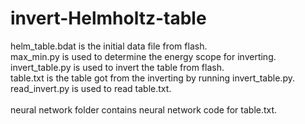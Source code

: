 # invert-Helmholtz-table
helm_table.bdat is the initial data file from flash.\
max_min.py is used to determine the energy scope for inverting.\
invert_table.py is used to invert the table from flash.\
table.txt is the table got from the inverting by running invert_table.py.\
read_invert.py is used to read table.txt.\
\
neural network folder contains neural network code for table.txt.  
